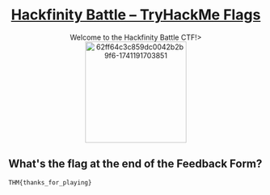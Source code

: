 # <div align='center'>[Hackfinity Battle  – TryHackMe Flags](https://tryhackme.com/room/HackfinityBattle)</div>

<div align="center">Welcome to the Hackfinity Battle CTF!></div>
<div align="center">
<img width="200" height="200" alt="62ff64c3c859dc0042b2b9f6-1741191703851" src="https://github.com/user-attachments/assets/8596f21b-03ab-4df5-ae28-06126bd51190" />
</div>

## What's the flag at the end of the Feedback Form?
```
THM{thanks_for_playing}
```
